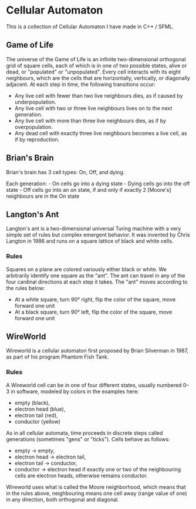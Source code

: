 # Cellular Automaton
This is a collection of Cellular Automaton I have made in C++ / SFML.

## Game of Life

   The universe of the Game of Life is an infinite two-dimensional orthogonal grid of square cells, 
   each of which is in one of two possible states, alive or dead, or "populated" or "unpopulated". 
   Every cell interacts with its eight neighbours, which are the cells that are horizontally, vertically, or 
   diagonally adjacent. At each step in time, the following transitions occur:

 - Any live cell with fewer than two live neighbours dies, as if caused by underpopulation.
 - Any live cell with two or three live neighbours lives on to the next generation.
 - Any live cell with more than three live neighbours dies, as if by overpopulation.
 - Any dead cell with exactly three live neighbours becomes a live cell, as if by reproduction.
 
## Brian's Brain

Brian's brain has 3 cell types: On, Off, and dying. 

Each generation:
    - On cells go into a dying state
    - Dying cells go into the off state
    - Off cells go into an on state, if and only if exactly 2 [Moore's] neighbours are in the On state

## Langton's Ant

Langton's ant is a two-dimensional universal Turing machine with a very simple set of rules but complex emergent behavior. It was invented by Chris Langton in 1986 and runs on a square lattice of black and white cells.

### Rules
Squares on a plane are colored variously either black or white. We arbitrarily identify one square as the "ant". The ant can travel in    any of the four cardinal directions at each step it takes. The "ant" moves according to the rules below:

- At a white square, turn 90° right, flip the color of the square, move forward one unit
- At a black square, turn 90° left, flip the color of the square, move forward one unit

## WireWorld
Wireworld is a cellular automaton first proposed by Brian Silverman in 1987, as part of his program Phantom Fish Tank.

### Rules
A Wireworld cell can be in one of four different states, usually numbered 0–3 in software, modeled by colors in the examples here:
- empty (black),
- electron head (blue),
- electron tail (red),
- conductor (yellow)

As in all cellular automata, time proceeds in discrete steps called generations (sometimes "gens" or "ticks"). Cells behave as follows:

- empty → empty,
- electron head → electron tail,
- electron tail → conductor,
- conductor → electron head if exactly one or two of the neighbouring cells are electron heads, otherwise remains conductor.

Wireworld uses what is called the Moore neighborhood, which means that in the rules above, neighbouring means one cell away (range value of one) in any direction, both orthogonal and diagonal.

